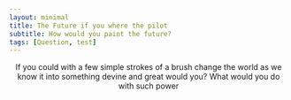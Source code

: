 ```yaml
---
layout: minimal
title: The Future if you where the pilot 
subtitle: How would you paint the future?
tags: [Question, test]
---
```

<title> The Future if you where the pilot </title>

<p style="text-align: center;"> If you could with a few simple strokes of a brush change the world as we know it into something devine and great would you?
What would you do with such power 
</p>
